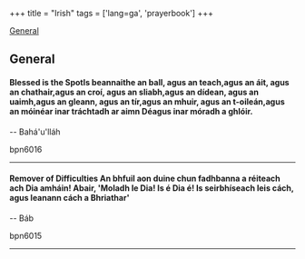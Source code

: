 +++
title = "Irish"
tags = ['lang=ga', 'prayerbook']
+++




[General](#General)



<a id="General"></a> 
## General

<a id="bpn6016"></a> 
#### Blessed is the SpotIs beannaithe an ball, agus an teach,agus an áit, agus an chathair,agus an croí, agus an sliabh,agus an dídean, agus an uaimh,agus an gleann, agus an tír,agus an mhuir, agus an t-oileán,agus an móinéar inar tráchtadh ar aimn Déagus inar móradh a ghlóir.

-- Bahá'u'lláh

bpn6016 

----


<a id="bpn6015"></a> 
#### Remover of Difficulties An bhfuil aon duine chun fadhbanna a réiteach ach Dia amháin! Abair, 'Moladh le Dia! Is é Dia é!  Is seirbhíseach leis cách, agus leanann cách a Bhriathar'

-- Báb

bpn6015 

----




